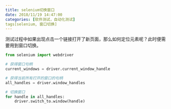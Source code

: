 ```yaml
---
title: selenium切换窗口
date: 2018/11/19 14:47:00
categories: [软件测试，自动化测试]
tags[selenium, 窗口切换]
---
```


测试过程中如果出现点击一个链接打开了新页面，那么如何定位元素呢？此时便需要用到窗口切换。

```python
from selenium import webdriver
```

```python
# 获得窗口句柄
current_windows = driver.current_window_handle
```

```python
# 获得当前所有打开的窗口的句柄
all_handles = driver.window_handles
```

```python
# 切换窗口
for handle in all_handles:
	driver.switch_to.window(handle)
```


